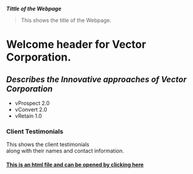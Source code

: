 **_Tittle of the Webpage_**
>This shows the title of the Webpage.
# Welcome header for Vector Corporation.
## _Describes the Innovative approaches of Vector Corporation_
* vProspect 2.0
* vConvert 2.0
* vRetain 1.0

### Client Testimonials
This shows the client testimonials  
along with their names and contact information.

#### [This is an html file and can be opened by clicking here](https://github.com/Prashanth-KC/Webprogramming)